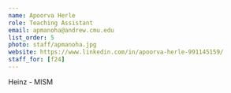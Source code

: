 ```yaml
---
name: Apoorva Herle
role: Teaching Assistant
email: apmanoha@andrew.cmu.edu
list_order: 5
photo: staff/apmanoha.jpg
website: https://www.linkedin.com/in/apoorva-herle-991145159/
staff_for: [f24]
---
```

Heinz - MISM